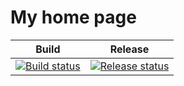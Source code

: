 # My home page

| Build | Release |
| --- | --- |
| [![Build status](https://dev.azure.com/luizhlelis/my-home-page/_apis/build/status/my-home-page?branchName=main)](https://dev.azure.com/luizhlelis/my-home-page/_build?definitionId=1) | [![Release status](https://vsrm.dev.azure.com/luizhlelis/_apis/public/Release/badge/802d0d8c-67ec-4f54-b6c5-a23808eb5de8/1/1)](https://dev.azure.com/luizhlelis/my-home-page/_release?_a=releases&view=mine&definitionId=1) |
